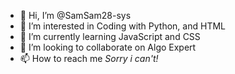 - 👋 Hi, I’m @SamSam28-sys
- 👀 I’m interested in Coding with Python, and HTML
- 🌱 I’m currently learning JavaScript and CSS
- 💞️ I’m looking to collaborate on Algo Expert
- 📫 How to reach me *Sorry i can't!*

<!---
SamSam28-sys/SamSam28-sys is a ✨ special ✨ repository because its `README.md` (this file) appears on your GitHub profile.
You can click the Preview link to take a look at your changes.
--->
